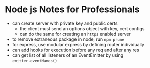 # Node js Notes for Professionals

- can create server with private key and public certs
  - the client must send an options object with key, cert configs
  - can do the same for creating an `https` enabled server
- to remove extraneous package in node, run `npm prune`
- for express, use modular express by defining router individually
- can add hooks for execution before any req and after any res
- can get list of all listeners of an EventEmitter by using `emitter.eventNames()`